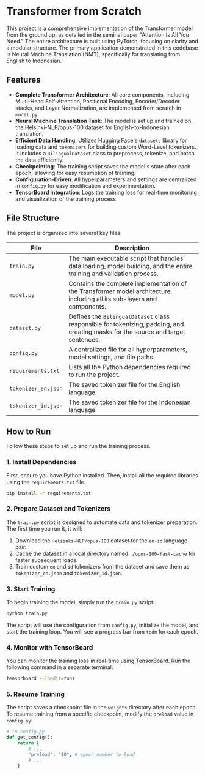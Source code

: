 # Transformer from Scratch

This project is a comprehensive implementation of the Transformer model from the ground up, as detailed in the seminal paper "Attention Is All You Need." The entire architecture is built using PyTorch, focusing on clarity and a modular structure. The primary application demonstrated in this codebase is Neural Machine Translation (NMT), specifically for translating from English to Indonesian.

## Features

* **Complete Transformer Architecture**: All core components, including Multi-Head Self-Attention, Positional Encoding, Encoder/Decoder stacks, and Layer Normalization, are implemented from scratch in `model.py`.
* **Neural Machine Translation Task**: The model is set up and trained on the Helsinki-NLP/opus-100 dataset for English-to-Indonesian translation.
* **Efficient Data Handling**: Utilizes Hugging Face's `datasets` library for loading data and `tokenizers` for building custom Word-Level tokenizers. It includes a `BilingualDataset` class to preprocess, tokenize, and batch the data efficiently.
* **Checkpointing**: The training script saves the model's state after each epoch, allowing for easy resumption of training.
* **Configuration-Driven**: All hyperparameters and settings are centralized in `config.py` for easy modification and experimentation.
* **TensorBoard Integration**: Logs the training loss for real-time monitoring and visualization of the training process.

## File Structure

The project is organized into several key files:

| File                | Description                                                                                                                   |
| ------------------- | ----------------------------------------------------------------------------------------------------------------------------- |
| `train.py`          | The main executable script that handles data loading, model building, and the entire training and validation process.      |
| `model.py`          | Contains the complete implementation of the Transformer model architecture, including all its sub-layers and components. |
| `dataset.py`        | Defines the `BilingualDataset` class responsible for tokenizing, padding, and creating masks for the source and target sentences. |
| `config.py`         | A centralized file for all hyperparameters, model settings, and file paths.                                               |
| `requirements.txt`  | Lists all the Python dependencies required to run the project.                                                          |
| `tokenizer_en.json` | The saved tokenizer file for the English language.                                                                      |
| `tokenizer_id.json` | The saved tokenizer file for the Indonesian language.                                                                     |

## How to Run

Follow these steps to set up and run the training process.

### 1. Install Dependencies

First, ensure you have Python installed. Then, install all the required libraries using the `requirements.txt` file.

```bash
pip install -r requirements.txt
```

### 2. Prepare Dataset and Tokenizers

The `train.py` script is designed to automate data and tokenizer preparation. The first time you run it, it will:
1.  Download the `Helsinki-NLP/opus-100` dataset for the `en-id` language pair.
2.  Cache the dataset in a local directory named `./opus-100-fast-cache` for faster subsequent loads.
3.  Train custom `en` and `id` tokenizers from the dataset and save them as `tokenizer_en.json` and `tokenizer_id.json`.

### 3. Start Training

To begin training the model, simply run the `train.py` script:

```bash
python train.py
```

The script will use the configuration from `config.py`, initialize the model, and start the training loop. You will see a progress bar from `tqdm` for each epoch.

### 4. Monitor with TensorBoard

You can monitor the training loss in real-time using TensorBoard. Run the following command in a separate terminal:

```bash
tensorboard --logdir=runs
```

### 5. Resume Training

The script saves a checkpoint file in the `weights` directory after each epoch. To resume training from a specific checkpoint, modify the `preload` value in `config.py`:

```python
# in config.py
def get_config():
    return {
        # ...
        "preload": "10", # epoch number to load
        # ...
    }
```
